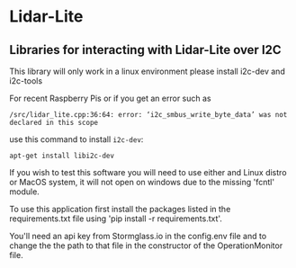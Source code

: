 # Lidar-Lite

## Libraries for interacting with Lidar-Lite over I2C

This library will only work in a linux environment
please install i2c-dev and i2c-tools

For recent Raspberry Pis or if you get an error such as 

`/src/lidar_lite.cpp:36:64: error: ‘i2c_smbus_write_byte_data’ was not declared in this scope`

use this command to install `i2c-dev`:

`apt-get install libi2c-dev`

If you wish to test this software you will need to use either and Linux distro or MacOS system, it will not open on windows due to the missing 'fcntl' module.

To use this application first install the packages listed in the requirements.txt file using 'pip install -r requirements.txt'.

You'll need an api key from Stormglass.io in the config.env file and to change the the path to that file in the constructor of the OperationMonitor file. 